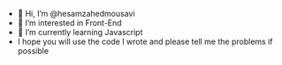 - 👋 Hi, I’m @hesamzahedmousavi
- 👀 I’m interested in Front-End
- 🌱 I’m currently learning Javascript
- I hope you will use the code I wrote and please tell me the problems if possible
<!---
hesamzahedmousavi/hesamzahedmousavi is a ✨ special ✨ repository because its `README.md` (this file) appears on your GitHub profile.
You can click the Preview link to take a look at your changes.
--->
